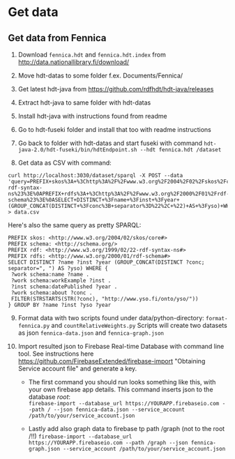 # Get data

## Get data from Fennica

1. Download `fennica.hdt` and `fennica.hdt.index` from http://data.nationallibrary.fi/download/

2. Move hdt-datas to some folder f.ex. Documents/Fennica/

3. Get latest hdt-java from https://github.com/rdfhdt/hdt-java/releases

4. Extract hdt-java to same folder with hdt-datas

5. Install hdt-java with instructions found from readme

6. Go to hdt-fuseki folder and install that too with readme instructions

7. Go back to folder with hdt-datas and start fuseki with command `hdt-java-2.0/hdt-fuseki/bin/hdtEndpoint.sh --hdt fennica.hdt /dataset`

8. Get data as CSV with command:
``` 
curl http://localhost:3030/dataset/sparql -X POST --data 'query=PREFIX+skos%3A+%3Chttp%3A%2F%2Fwww.w3.org%2F2004%2F02%2Fskos%2Fcore%23%3E%0APREFIX+schema%3A+%3Chttp%3A%2F%2Fschema.org%2F%3E%0APREFIX+rdf%3A+%3Chttp%3A%2F%2Fwww.w3.org%2F1999%2F02%2F22-rdf-syntax-ns%23%3E%0APREFIX+rdfs%3A+%3Chttp%3A%2F%2Fwww.w3.org%2F2000%2F01%2Frdf-schema%23%3E%0ASELECT+DISTINCT+%3Fname+%3Finst+%3Fyear+(GROUP_CONCAT(DISTINCT+%3Fconc%3B+separator%3D%22%2C+%22)+AS+%3Fyso)+WHERE+%7B%0A++%3Fwork+schema%3Aname+%3Fname+.%0A++%3Fwork+schema%3AworkExample+%3Finst+.%0A++%3Finst+schema%3AdatePublished+%3Fyear+.%0A++%3Fwork+schema%3Aabout+%3Fconc+.%0A++%23SERVICE+%3Chttp%3A%2F%2Fapi.dev.finto.fi%2Fsparql%3E+%7B%0A++%23++%3Fconc+skos%3AprefLabel+%3Flabel+.%0A++%23++FILTER(lang(%3Flabel)+%3D+'en')%0A++%23%7D%0A++FILTER(STRSTARTS(STR(%3Fconc)%2C+%22http%3A%2F%2Fwww.yso.fi%2Fonto%2Fyso%2F%22))%0A%7D+GROUP+BY+%3Fname+%3Finst+%3Fyso+%3Fyear&output=csv’ > data.csv
```
Here's also the same query as pretty SPARQL:
```
PREFIX skos: <http://www.w3.org/2004/02/skos/core#>
PREFIX schema: <http://schema.org/>
PREFIX rdf: <http://www.w3.org/1999/02/22-rdf-syntax-ns#>
PREFIX rdfs: <http://www.w3.org/2000/01/rdf-schema#>
SELECT DISTINCT ?name ?inst ?year (GROUP_CONCAT(DISTINCT ?conc; separator=", ") AS ?yso) WHERE {
 ?work schema:name ?name .
 ?work schema:workExample ?inst .
 ?inst schema:datePublished ?year .
 ?work schema:about ?conc .
 FILTER(STRSTARTS(STR(?conc), "http://www.yso.fi/onto/yso/"))
} GROUP BY ?name ?inst ?yso ?year
```

9. Format data with two scripts found under data/python-directory:
`format-fennica.py` and `countRelativeWeights.py`
Scripts will create two datasets as json `fennica-data.json` and `fennica-graph.json`
 
10. Import resulted json to Firebase Real-time Database with command line tool. See instructions here https://github.com/FirebaseExtended/firebase-import "Obtaining Service account file" and generate a key.

    * The first command you should run looks something like this, with your own firebase app details. This command inserts json to the database *root*:  
    `firebase-import --database_url https://YOURAPP.firebaseio.com --path / --json fennica-data.json --service_account /path/to/your/service_account.json`
    
    * Lastly add also graph data to firebase tp path /graph (not to the root /!!)
    `firebase-import --database_url https://YOURAPP.firebaseio.com --path /graph --json fennica-graph.json --service_account /path/to/your/service_account.json`
